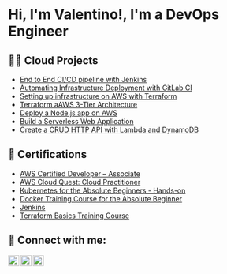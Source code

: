 <h1>Hi, I'm Valentino!, <a> I'm a DevOps Engineer </a>

<h2>👨‍💻 Cloud Projects </h2>

  - [End to End CI/CD pipeline with Jenkins](https://github.com/uvalentino/End-to-end-CI-CD-pipeline-with-Jenkins/tree/main/java-maven-sonar-argocd-helm-k8s)
  - [Automating Infrastructure Deployment with GitLab CI](https://github.com/uvalentino/Automating-Infrastructure-Deployment-with-GitLab-CI)
  - [Setting up infrastructure on AWS with Terraform](https://github.com/uvalentino/Setting-up-infrastructure-on-AWS-with-Terraform)
  - [Terraform aAWS 3-Tier Architecture](https://github.com/uvalentino/terraform-aws-three-tier-vpc-architecture/tree/master)
  - [Deploy a Node.js app on AWS](https://github.com/uvalentino/Deploy-a-Node.js-app-on-AWS/tree/main)
  - [Build a Serverless Web Application](https://aws.amazon.com/getting-started/hands-on/build-serverless-web-app-lambda-apigateway-s3-dynamodb-cognito/)
  - [Create a CRUD HTTP API with Lambda and DynamoDB](https://docs.aws.amazon.com/apigateway/latest/developerguide/http-api-dynamo-db.html#http-api-dynamo-db-create-table)
    
  
<h2>📜 Certifications </h2>

 - [AWS Certified Developer – Associate](https://www.credly.com/badges/169c32fb-cce7-4958-81b5-d2e8383e7fd9/linked_in_profile)
 - [AWS Cloud Quest: Cloud Practitioner](https://www.credly.com/badges/359dc2d9-3368-4837-b973-8c4a8625d888/linked_in_profile)
 - [Kubernetes for the Absolute Beginners - Hands-on ](https://www.udemy.com/certificate/UC-f7dde640-7e2b-46e4-a3dd-3acbd9f8d193/?utm_campaign=email&utm_medium=email&utm_source=sendgrid.com)
 - [Docker Training Course for the Absolute Beginner](https://kodekloud.com/certificate-verification/2DEF3D655570-2DEF3760CE74-2DEF31C73EA8/)
 - [Jenkins](https://kodekloud.com/certificate-verification/2DEF3D655570-2DFABE49675F-2DEF31C73EA8/)
 - [Terraform Basics Training Course](https://kodekloud.com/certificate-verification/2DEF3D655570-2DEF376F75A0-2DEF31C73EA8/)


<h2> 🤳 Connect with me:</h2>


[<img align="left" alt="JoshMadakor | Twitter" width="22px" src="https://cdn.jsdelivr.net/npm/simple-icons@v3/icons/twitter.svg" />][twitter]
[<img align="left" alt="JoshMadakor | LinkedIn" width="22px" src="https://cdn.jsdelivr.net/npm/simple-icons@v3/icons/linkedin.svg" />][linkedin]
[<img align="left" alt="JoshMadakor | Instagram" width="22px" src="https://cdn.jsdelivr.net/npm/simple-icons@v3/icons/instagram.svg" />][instagram]

[twitter]: https://twitter.com/joshmadakor
[youtube]: https://www.youtube.com/c/joshmadakor
[instagram]: https://www.instagram.com/joshmadakor/
[linkedin]: https://linkedin.com/in/joshmadakor

<!--
**joshmadakor1/joshmadakor1** is a ✨ _special_ ✨ repository because its `README.md` (this file) appears on your GitHub profile.

Here are some ideas to get you started:

- 🔭 I’m currently working on ...
- 🌱 I’m currently learning ...
- 👯 I’m looking to collaborate on ...
- 🤔 I’m looking for help with ...
- 💬 Ask me about ...
- 📫 How to reach me: ...
- 😄 Pronouns: ...
- ⚡ Fun fact: ...
-->

